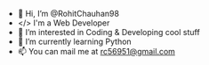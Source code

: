 - 👋 Hi, I’m @RohitChauhan98
- </> I'm a Web Developer
- 👀 I’m interested in Coding & Developing cool stuff
- 🌱 I’m currently learning Python
- 📫 You can mail me at rc56951@gmail.com

<!---
RohitChauhan98/RohitChauhan98 is a ✨ special ✨ repository because its `README.md` (this file) appears on your GitHub profile.
You can click the Preview link to take a look at your changes.
--->
